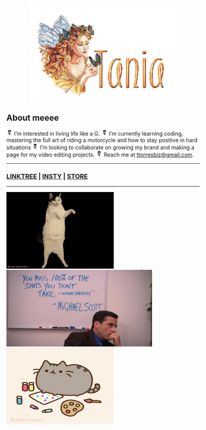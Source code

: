 <p align="center">
  <img width="380" height="250" src="name-graphics-tania-882855.gif">
</p>

## About meeee ##
<img src="octocat-wave-dribbble.gif
" width="16" height="16"> I’m interested in living life like a G.
<img src="octocat-wave-dribbble.gif
" width="16" height="16"> I’m currently learning coding, mastering the full art of riding a motorcycle and how to stay positive in hard situations
<img src="octocat-wave-dribbble.gif
" width="16" height="16"> I’m looking to collaborate on growing my brand and making a page for my video editing projects. 
<img src="octocat-wave-dribbble.gif
" width="16" height="16"> Reach me at ttorresbiz@gmail.com.

-----------------------
### [LINKTREE](https://linktr.ee/helloitstania) | [INSTY](https://instagram.com/myfriendtania) | [STORE](https://feelyclub.com) ### 
-----------------------

<img src="./cat-wink.gif" width="280" height="200"> <img src="./michael-scott.png" width="380" height="200"> <img src="giphy.gif" width="280" height="200">


<!----------------------------------------- COMMENTED OUT ITEMS ------------------------------------->

<!---- ![cat_wink](./cat-wink.gif) ---->

<!--- ![michael scott](./michael-scott.png) --->

<!---
myfriendtania/myfriendtania is a ✨ special ✨ repository because its my `README.md` (this file) appears on your GitHub profile.
You can click the Preview link to take a look at your changes.
--->
